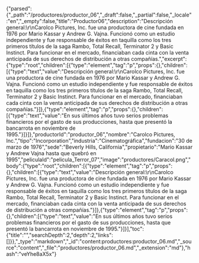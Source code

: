 {"parsed":{"_path":"/productores/productor_06","_draft":false,"_partial":false,"_locale":"en","_empty":false,"title":"Productor06","description":"Descripción general:\r\nCarolco Pictures, Inc. fue una productora de cine fundada en 1976 por Mario Kassar y Andrew G. Vajna. Funcionó como un estudio independiente y fue responsable de éxitos en taquilla como los tres primeros títulos de la saga Rambo, Total Recall, Terminator 2 y Basic Instinct. Para funcionar en el mercado, financiaban cada cinta con la venta anticipada de sus derechos de distribución a otras compañías.","excerpt":{"type":"root","children":[{"type":"element","tag":"p","props":{},"children":[{"type":"text","value":"Descripción general:\r\nCarolco Pictures, Inc. fue una productora de cine fundada en 1976 por Mario Kassar y Andrew G. Vajna. Funcionó como un estudio independiente y fue responsable de éxitos en taquilla como los tres primeros títulos de la saga Rambo, Total Recall, Terminator 2 y Basic Instinct. Para funcionar en el mercado, financiaban cada cinta con la venta anticipada de sus derechos de distribución a otras compañías."}]},{"type":"element","tag":"p","props":{},"children":[{"type":"text","value":"En sus últimos años tuvo serios problemas financieros por el gasto de sus producciones, hasta que presentó la bancarrota en noviembre de 1995."}]}]},"productorId":"productor_06","nombre":"Carolco Pictures, Inc.","tipo":"Incorporation","industria":"Cinematográfica","fundacion":"30 de marzo de 1976","sede":"Beverly Hills, California","propietario":"Mario Kassar y Andrew Vajna hasta que quebró en 1995","peliculaId":"pelicula_Terror_07","image":"productores/Caracol.png","body":{"type":"root","children":[{"type":"element","tag":"p","props":{},"children":[{"type":"text","value":"Descripción general:\r\nCarolco Pictures, Inc. fue una productora de cine fundada en 1976 por Mario Kassar y Andrew G. Vajna. Funcionó como un estudio independiente y fue responsable de éxitos en taquilla como los tres primeros títulos de la saga Rambo, Total Recall, Terminator 2 y Basic Instinct. Para funcionar en el mercado, financiaban cada cinta con la venta anticipada de sus derechos de distribución a otras compañías."}]},{"type":"element","tag":"p","props":{},"children":[{"type":"text","value":"En sus últimos años tuvo serios problemas financieros por el gasto de sus producciones, hasta que presentó la bancarrota en noviembre de 1995."}]}],"toc":{"title":"","searchDepth":2,"depth":2,"links":[]}},"_type":"markdown","_id":"content:productores:productor_06.md","_source":"content","_file":"productores/productor_06.md","_extension":"md"},"hash":"veYhe8aX5x"}